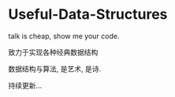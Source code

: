 # Useful-Data-Structures

talk is cheap, show me your code.

致力于实现各种经典数据结构

数据结构与算法, 是艺术, 是诗. 

持续更新...
